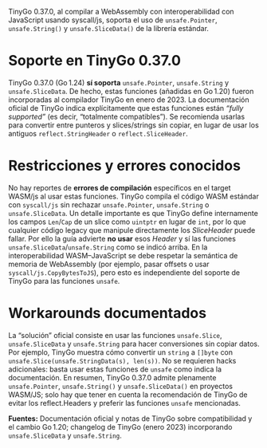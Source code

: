 TinyGo 0.37.0, al compilar a WebAssembly con interoperabilidad con JavaScript usando syscall/js, soporta el uso de `unsafe.Pointer`, `unsafe.String()` y `unsafe.SliceData()` de la librería estándar. 

# Soporte en TinyGo 0.37.0

TinyGo 0.37.0 (Go 1.24) **sí soporta** `unsafe.Pointer`, `unsafe.String` y `unsafe.SliceData`. De hecho, estas funciones (añadidas en Go 1.20) fueron incorporadas al compilador TinyGo en enero de 2023. La documentación oficial de TinyGo indica explícitamente que estas funciones están *“fully supported”* (es decir, “totalmente compatibles”). Se recomienda usarlas para convertir entre punteros y slices/strings sin copiar, en lugar de usar los antiguos `reflect.StringHeader` o `reflect.SliceHeader`.

# Restricciones y errores conocidos

No hay reportes de **errores de compilación** específicos en el target WASM/js al usar estas funciones. TinyGo compila el código WASM estándar con `syscall/js` sin rechazar `unsafe.Pointer`, `unsafe.String` o `unsafe.SliceData`. Un detalle importante es que TinyGo define internamente los campos `Len`/`Cap` de un slice como `uintptr` en lugar de `int`, por lo que cualquier código legacy que manipule directamente los *SliceHeader* puede fallar. Por ello la guía advierte **no usar** esos *Header* y sí las funciones `unsafe.SliceData`/`unsafe.String` como se indicó arriba. En la interoperabilidad WASM–JavaScript se debe respetar la semántica de memoria de WebAssembly (por ejemplo, pasar offsets o usar `syscall/js.CopyBytesToJS`), pero esto es independiente del soporte de TinyGo para las funciones `unsafe`.

# Workarounds documentados

La “solución” oficial consiste en usar las funciones `unsafe.Slice`, `unsafe.SliceData` y `unsafe.String` para hacer conversiones sin copiar datos. Por ejemplo, TinyGo muestra cómo convertir un `string` a `[]byte` con `unsafe.Slice(unsafe.StringData(s), len(s))`. No se requieren hacks adicionales: basta usar estas funciones de `unsafe` como indica la documentación. En resumen, TinyGo 0.37.0 admite plenamente `unsafe.Pointer`, `unsafe.String()` y `unsafe.SliceData()` en proyectos WASM/JS; solo hay que tener en cuenta la recomendación de TinyGo de evitar los reflect.Headers y preferir las funciones `unsafe` mencionadas.

**Fuentes:** Documentación oficial y notas de TinyGo sobre compatibilidad y el cambio Go 1.20; changelog de TinyGo (enero 2023) incorporando `unsafe.SliceData` y `unsafe.String`.
